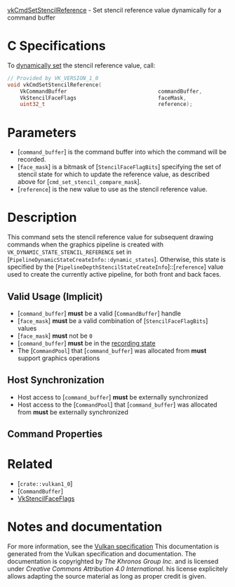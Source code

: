 [vkCmdSetStencilReference](https://www.khronos.org/registry/vulkan/specs/1.3-extensions/man/html/vkCmdSetStencilReference.html) - Set stencil reference value dynamically for a command buffer

# C Specifications
To [dynamically set](https://www.khronos.org/registry/vulkan/specs/1.3-extensions/html/vkspec.html#pipelines-dynamic-state) the stencil reference value,
call:
```c
// Provided by VK_VERSION_1_0
void vkCmdSetStencilReference(
    VkCommandBuffer                             commandBuffer,
    VkStencilFaceFlags                          faceMask,
    uint32_t                                    reference);
```

# Parameters
- [`command_buffer`] is the command buffer into which the command will be recorded.
- [`face_mask`] is a bitmask of [`StencilFaceFlagBits`] specifying the set of stencil state for which to update the reference value, as described above for [`cmd_set_stencil_compare_mask`].
- [`reference`] is the new value to use as the stencil reference value.

# Description
This command sets the stencil reference value for subsequent drawing
commands when the graphics pipeline is created with
`VK_DYNAMIC_STATE_STENCIL_REFERENCE` set in
[`PipelineDynamicStateCreateInfo::dynamic_states`].
Otherwise, this state is specified by the
[`PipelineDepthStencilStateCreateInfo`]::[`reference`] value used to
create the currently active pipeline, for both front and back faces.
## Valid Usage (Implicit)
-  [`command_buffer`] **must**  be a valid [`CommandBuffer`] handle
-  [`face_mask`] **must**  be a valid combination of [`StencilFaceFlagBits`] values
-  [`face_mask`] **must**  not be `0`
-  [`command_buffer`] **must**  be in the [recording state]()
-    The [`CommandPool`] that [`command_buffer`] was allocated from  **must**  support graphics operations

## Host Synchronization
- Host access to [`command_buffer`] **must**  be externally synchronized
- Host access to the [`CommandPool`] that [`command_buffer`] was allocated from  **must**  be externally synchronized

## Command Properties

# Related
- [`crate::vulkan1_0`]
- [`CommandBuffer`]
- [VkStencilFaceFlags]()

# Notes and documentation
For more information, see the [Vulkan specification](https://www.khronos.org/registry/vulkan/specs/1.3-extensions/html/vkspec.html)
This documentation is generated from the Vulkan specification and documentation.
The documentation is copyrighted by *The Khronos Group Inc.* and is licensed under *Creative Commons Attribution 4.0 International*.
his license explicitely allows adapting the source material as long as proper credit is given.
        